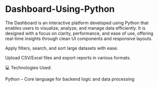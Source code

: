 # Dashboard-Using-Python

The Dashboard is an interactive platform developed using Python that enables users to visualize, analyze, and manage data efficiently. It is designed with a focus on clarity, performance, and ease of use, offering real-time insights through clean UI components and responsive layouts.

Apply filters, search, and sort large datasets with ease.

Upload CSV/Excel files and export reports in various formats.


💻 Technologies Used:

Python – Core language for backend logic and data processing
